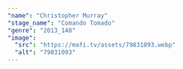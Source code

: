 ```yaml
---
"name": "Christopher Murray"
"stage_name": "Comando Tomado"
"genre": "2013_148"
"image":
  "src": "https://mafi.tv/assets/79831093.webp"
  "alt": "79831093"
---
```

